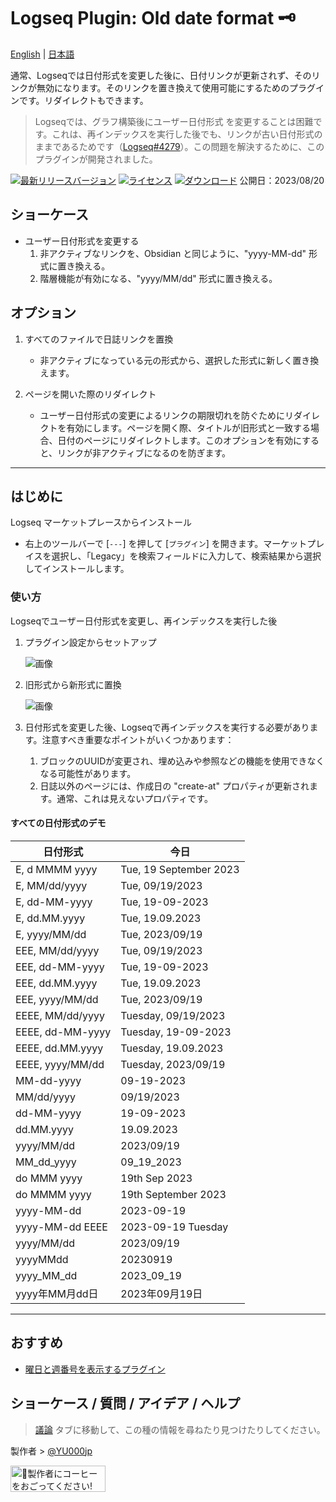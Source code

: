 # Logseq Plugin: Old date format 🗝️

[English](https://github.com/YU000jp/logseq-plugin-legacy-date-format) | [日本語](https://github.com/YU000jp/logseq-plugin-legacy-date-format/blob/main/readme.ja.md)

通常、Logseqでは日付形式を変更した後に、日付リンクが更新されず、そのリンクが無効になります。そのリンクを置き換えて使用可能にするためのプラグインです。リダイレクトもできます。
  > Logseqでは、グラフ構築後にユーザー日付形式 を変更することは困難です。これは、再インデックスを実行した後でも、リンクが古い日付形式のままであるためです（[Logseq#4279](https://github.com/logseq/logseq/issues/4279)）。この問題を解決するために、このプラグインが開発されました。

[![最新リリースバージョン](https://img.shields.io/github/v/release/YU000jp/logseq-plugin-legacy-date-format)](https://github.com/YU000jp/logseq-plugin-legacy-date-format/releases)
[![ライセンス](https://img.shields.io/github/license/YU000jp/logseq-plugin-legacy-date-format?color=blue)](https://github.com/YU000jp/logseq-plugin-legacy-date-format/LICENSE)
[![ダウンロード](https://img.shields.io/github/downloads/YU000jp/logseq-plugin-legacy-date-format/total.svg)](https://github.com/YU000jp/logseq-plugin-legacy-date-format/releases)
公開日：2023/08/20

## ショーケース

- ユーザー日付形式を変更する
  1. 非アクティブなリンクを、Obsidian と同じように、"yyyy-MM-dd" 形式に置き換える。
  1. 階層機能が有効になる、"yyyy/MM/dd" 形式に置き換える。

## オプション

1. すべてのファイルで日誌リンクを置換
   - 非アクティブになっている元の形式から、選択した形式に新しく置き換えます。
     
1. ページを開いた際のリダイレクト
   - ユーザー日付形式の変更によるリンクの期限切れを防ぐためにリダイレクトを有効にします。ページを開く際、タイトルが旧形式と一致する場合、日付のページにリダイレクトします。このオプションを有効にすると、リンクが非アクティブになるのを防ぎます。

---

## はじめに

Logseq マーケットプレースからインストール
  - 右上のツールバーで [`---`] を押して [`プラグイン`] を開きます。マーケットプレイスを選択し、「Legacy」を検索フィールドに入力して、検索結果から選択してインストールします。

### 使い方

Logseqでユーザー日付形式を変更し、再インデックスを実行した後
  1. プラグイン設定からセットアップ

     ![画像](https://github.com/YU000jp/logseq-plugin-legacy-date-format/assets/111847207/e74ed3e8-a141-447f-a971-5238521383e0)

  1. 旧形式から新形式に置換

     ![画像](https://github.com/YU000jp/logseq-plugin-legacy-date-format/assets/111847207/1a175dc3-3c38-456f-838a-4f0cbdb3dc7b)

  1. 日付形式を変更した後、Logseqで再インデックスを実行する必要があります。注意すべき重要なポイントがいくつかあります：

     1. ブロックのUUIDが変更され、埋め込みや参照などの機能を使用できなくなる可能性があります。
     1. 日誌以外のページには、作成日の "create-at" プロパティが更新されます。通常、これは見えないプロパティです。

#### すべての日付形式のデモ

| 日付形式             | 今日                 |
|----------------------|----------------------|
| E, d MMMM yyyy       | Tue, 19 September 2023 |
| E, MM/dd/yyyy        | Tue, 09/19/2023      |
| E, dd-MM-yyyy        | Tue, 19-09-2023      |
| E, dd.MM.yyyy        | Tue, 19.09.2023      |
| E, yyyy/MM/dd        | Tue, 2023/09/19      |
| EEE, MM/dd/yyyy      | Tue, 09/19/2023      |
| EEE, dd-MM-yyyy      | Tue, 19-09-2023      |
| EEE, dd.MM.yyyy      | Tue, 19.09.2023      |
| EEE, yyyy/MM/dd      | Tue, 2023/09/19      |
| EEEE, MM/dd/yyyy     | Tuesday, 09/19/2023  |
| EEEE, dd-MM-yyyy     | Tuesday, 19-09-2023  |
| EEEE, dd.MM.yyyy     | Tuesday, 19.09.2023  |
| EEEE, yyyy/MM/dd     | Tuesday, 2023/09/19  |
| MM-dd-yyyy           | 09-19-2023           |
| MM/dd/yyyy           | 09/19/2023           |
| dd-MM-yyyy           | 19-09-2023           |
| dd.MM.yyyy           | 19.09.2023           |
| yyyy/MM/dd           | 2023/09/19           |
| MM_dd_yyyy           | 09_19_2023           |
| do MMM yyyy          | 19th Sep 2023        |
| do MMMM yyyy         | 19th September 2023  |
| yyyy-MM-dd           | 2023-09-19           |
| yyyy-MM-dd EEEE      | 2023-09-19 Tuesday   |
| yyyy/MM/dd           | 2023/09/19           |
| yyyyMMdd             | 20230919             |
| yyyy_MM_dd           | 2023_09_19           |
| yyyy年MM月dd日       | 2023年09月19日       |

---

## おすすめ

- [曜日と週番号を表示するプラグイン](https://github.com/YU000jp/logseq-plugin-show-weekday-and-week-number)

## ショーケース / 質問 / アイデア / ヘルプ

> [議論](https://github.com/YU000jp/logseq-plugin-legacy-date-format/discussions) タブに移動して、この種の情報を尋ねたり見つけたりしてください。

製作者 > [@YU000jp](https://github.com/YU000jp)

<a href="https://www.buymeacoffee.com/yu000japan" target="_blank"><img src="https://cdn.buymeacoffee.com/buttons/v2/default-violet.png" alt="🍌製作者にコーヒーをおごってください!" style="height: 42px;width: 152px" ></a>
